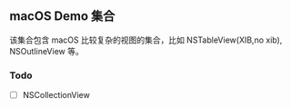 

## macOS Demo 集合

该集合包含 macOS 比较复杂的视图的集合，比如 NSTableView(XIB,no xib), NSOutlineView 等。

### Todo

- [ ] NSCollectionView


